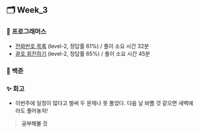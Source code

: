 ## 🗂️ Week_3

### 👾 프로그래머스

- [전화번호 목록](https://school.programmers.co.kr/learn/courses/30/lessons/42577#) (level-2, 정답률 61%) / 풀이 소요 시간 32분
- [괄호 회전하기](https://school.programmers.co.kr/learn/courses/30/lessons/76502) (level-2, 정답률 65%) / 풀이 소요 시간 45분

### 🤖 백준

### ✨ 회고

- 이번주에 일정이 많다고 벌써 두 문제나 못 풀었다. 다음 날 바쁠 것 같으면 새벽에라도 풀어놓자!

> **공부해볼 것**

```

```
